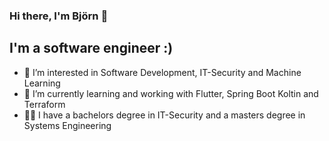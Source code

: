 ### Hi there, I'm Björn 👋

## I'm a software engineer :)
- 👀 I’m interested in Software Development, IT-Security and Machine Learning
- 🌱 I’m currently learning and working with Flutter, Spring Boot Koltin and Terraform
- 👨‍🎓 I have a bachelors degree in IT-Security and a masters degree in Systems Engineering
